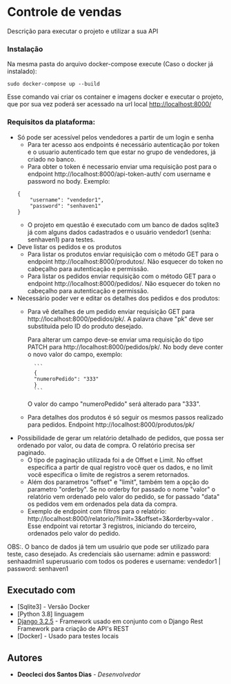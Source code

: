 # Controle de vendas

Descrição para executar o projeto e utilizar a sua API


### Instalação


Na mesma pasta do arquivo docker-compose execute (Caso o docker já instalado):
```
sudo docker-compose up --build
```
Esse comando vai criar os container e imagens docker e executar o projeto, que por sua vez poderá ser acessado na url local [http://localhost:8000/](http://localhost/:8000)


### Requisitos da plataforma:

* Só pode ser acessível pelos vendedores a partir de um login e senha
    * Para ter acesso aos endpoints é necessário autenticação por token e o usuario autenticado tem que estar no grupo de vendedores, já criado no banco.
    * Para obter o token é necessario enviar uma requisição post para o endpoint http://localhost:8000/api-token-auth/ com username e password no body. Exemplo:
    ```
    {
        "username": "vendedor1",
        "password": "senhaven1"
    } 
    ```
    * O projeto em questão é executado com um banco de dados sqlite3 já com alguns dados cadastrados e o usuário vendedor1 (senha: senhaven1) para testes. 
* Deve listar os pedidos e os produtos
    * Para listar os produtos enviar requisição com o método GET para o endpoint http://localhost:8000/produtos/. Não esquecer do token no cabeçalho para autenticação e permissão.
    * Para listar os pedidos enviar requisição com o método GET para o endpoint http://localhost:8000/pedidos/. Não esquecer do token no cabeçalho para autenticação e permissão.
* Necessário poder ver e editar os detalhes dos pedidos e dos produtos:
    * Para vê detalhes de um pedido enviar requisição GET para http://localhost:8000/pedidos/pk/. A palavra chave "pk" deve ser substituida pelo ID do produto desejado.
    
        Para alterar um campo deve-se enviar uma requisição do tipo PATCH para http://localhost:8000/pedidos/pk/. No body deve conter o novo valor do campo, exemplo:
            
            ```
            {
            "numeroPedido": "333"
            } 
            ```
        O valor do campo "numeroPedido" será alterado para "333".
    * Para detalhes dos produtos é só seguir os mesmos passos realizado para pedidos. Endpoint http://localhost:8000/produtos/pk/
* Possibilidade de gerar um relatório detalhado de pedidos, que possa ser ordenado por valor, ou data de compra. O relatório precisa ser paginado.
    * O tipo de paginação utilizada foi a de Offset e Limit. No offset especifica a partir de qual registro você quer os dados, e no limit você especifica o limite de registros a serem retornados.
    * Além dos parametros "offset" e "limit", também tem a opção do parametro "orderby". Se no orderby for passado o nome "valor" o relatório vem ordenado pelo valor do pedido, se for passado "data" os pedidos vem em ordenados pela data da compra. 
    * Exemplo de endpoint com filtros para o relatório: http://localhost:8000/relatorio/?limit=3&offset=3&orderby=valor . Esse endpoint vai retortar 3 registros, iniciando do terceiro, ordenados pelo valor do pedido.
    
    
OBS:. O banco de dados já tem um usuário que pode ser utilizado para teste, caso desejado. As credenciais são
        username: admin e
        password: senhaadmin1 superusuario com todos os poderes e username: vendedor1 | password: senhaven1
        



## Executado com

* [Sqlite3] - Versão Docker 
* [Python 3.8] linguagem
* [Django 3.2.5](https://www.djangoproject.com/) - Framework usado em conjunto com o Django Rest Framework para criação de API's REST
* [Docker] - Usado para testes locais

## Autores

* **Deocleci dos Santos Dias** - *Desenvolvedor* 


